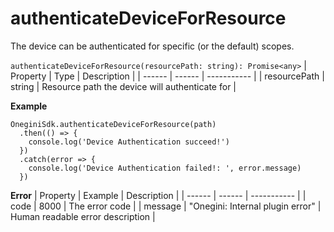 # authenticateDeviceForResource

The device can be authenticated for specific (or the default) scopes.

`authenticateDeviceForResource(resourcePath: string): Promise<any>`
| Property | Type | Description |
| ------ | ------ | ----------- |
| resourcePath   | string   | Resource path the device will authenticate for |

**Example**
```
OneginiSdk.authenticateDeviceForResource(path)
  .then(() => {
    console.log('Device Authentication succeed!')
  })
  .catch(error => {
    console.log('Device Authentication failed!: ', error.message)
  })
```

**Error**
| Property | Example | Description |
| ------ | ------ |  ----------- |
| code   | 8000   | The error code |
| message   | "Onegini: Internal plugin error"   | Human readable error description |

